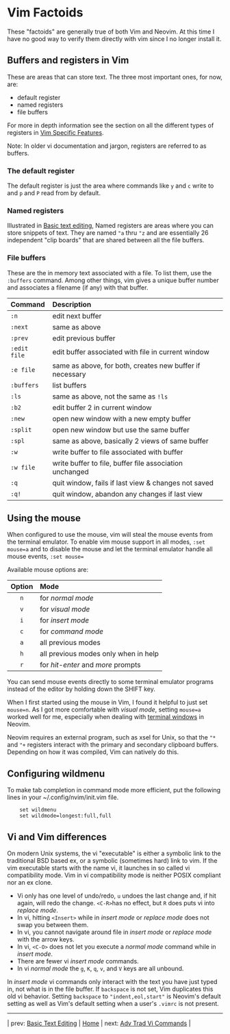 # Vim Factoids

These "factoids" are generally true of both Vim and Neovim.
At this time I have no good way to verify them directly
with vim since I no longer install it.

## Buffers and registers in Vim

These are areas that can store text.  The three most important ones,
for now, are:

* default register
* named registers
* file buffers

For more in depth information see the section on all the different
types of registers in
[Vim Specific Features](VimSpecificFeatures05.md#types-of-registers).

Note: In older vi documentation and jargon, registers are referred
to as buffers.

### The default register

The default register is just the area where commands like `y` and `c`
write to and `p` and `P` read from by default.

### Named registers

Illustrated in
[Basic text editing](BasicTextEditing02.md#you-can-use-named-registers-to-store-text),
Named registers are areas where you can store snippets of text.
They are named `"a` thru `"z` and are essentially 26
independent "clip boards" that are shared between all the
file buffers.

### File buffers

These are the in memory text associated with a file.  To list
them, use the `:buffers` command.  Among other things, vim
gives a unique buffer number and associates a filename (if any)
with that buffer.

| Command       | Description                                 |
|:------------- |:-------------------------------------------------------- |
| `:n`          | edit next buffer                                         |
| `:next`       | same as above                                            |
| `:prev`       | edit previous buffer                                     |
| `:edit file`  | edit buffer associated with file in current window       |
| `:e file`     | same as above, for both, creates new buffer if necessary |
| `:buffers`    | list buffers                                             |
| `:ls`         | same as above, not the same as `!ls`                     |
| `:b2`         | edit buffer 2 in current window                          |
| `:new`        | open new window with a new empty buffer                  |
| `:split`      | open new window but use the same buffer                  |
| `:spl`        | same as above, basically 2 views of same buffer          |
| `:w`          | write buffer to file associated with buffer              |
| `:w file`     | write buffer to file, buffer file association unchanged  |
| `:q`          | quit window, fails if last view & changes not saved      |
| `:q!`         | quit window, abandon any changes if last view            |

## Using the mouse

When configured to use the mouse, vim will steal the mouse
events from the terminal emulator.  To enable vim mouse support
in all modes, `:set mouse=a` and to disable the mouse and let
the terminal emulator handle all mouse events, `:set mouse=`

Available mouse options are:

| Option | Mode                                 |
|:------:|:------------------------------------ |
| `n`    | for *normal mode*                    |
| `v`    | for *visual mode*                    |
| `i`    | for *insert mode*                    |
| `c`    | for *command mode*                   |
| `a`    | all previous modes                   |
| `h`    | all previous modes only when in help |
| `r`    | for *hit-enter* and *more* prompts   |

You can send mouse events directly to some terminal emulator
programs instead of the editor by holding down the SHIFT key.

When I first started using the mouse in Vim, I found it
helpful to just set `mouse=n`.  As I got more comfortable
with *visual mode*, setting `mouse=a` worked well for me,
especially when dealing with
[terminal windows](MultipleWindows06.md#terminal-windows)
in Neovim.

Neovim requires an external program, such as xsel for Unix,
so that the `"*` and `"+` registers interact with the primary
and secondary clipboard buffers.  Depending on how it was compiled,
Vim can natively do this.

## Configuring wildmenu

To make tab completion in command mode more efficient, put the
following lines in your ~/.config/nvim/init.vim file.

```
    set wildmenu
    set wildmode=longest:full,full
```

## Vi and Vim differences

On modern Unix systems, the vi "executable" is either
a symbolic link to the traditional BSD based ex, or
a symbolic (sometimes hard) link to vim.  If the vim executable
starts with the name vi, it launches in so called vi compatibility
mode.  Vim in vi compatibility mode is neither POSIX compliant
nor an ex clone.

* Vi only has one level of undo/redo, `u` undoes the
  last change and, if hit again, will redo the change.
  `<C-R>`has no effect, but `R` does puts vi into *replace mode*.
* In vi, hitting `<Insert>` while in *insert mode* or *replace mode*
  does not swap you between them.
* In vi, you cannot navigate around file in *insert mode* or
  *replace mode* with the arrow keys.
* In vi, `<C-O>` does not let you execute a *normal mode*
  command while in *insert mode*.
* There are fewer vi *insert mode* commands.
* In vi *normal mode* the `g`, `K`, `q`, `v`, and `V` keys are
  all unbound.

In *insert mode* vi commands only interact with the text
you have just typed in, not what is in the file buffer.
If `backspace` is not set, Vim duplicates this old vi behavior.
Setting `backspace` to `"indent,eol,start"` is Neovim's default
setting as well as Vim's default setting when a user's `.vimrc` is not
present.

---

| prev: [Basic Text Editing][1] | [Home][2] | next: [Adv Trad Vi Commands][3] |

[1]: BasicTextEditing02.md
[2]: README.md
[3]: AdvTradViCommands04.md
